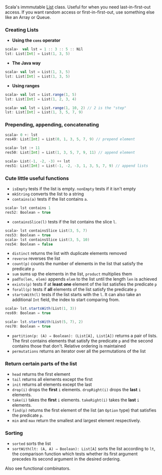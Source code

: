 Scala's immmutable [List](http://www.scala-lang.org/api/current/index.html#scala.collection.immutable.List) class. Useful for when you need last-in-first-out access. If you want random access or first-in-first-out, use something else like an Array or Queue.

### Creating Lists

* **Using the `cons` operator**
```scala
scala>  val lst = 1 :: 3 :: 5 :: Nil
lst: List[Int] = List(1, 3, 5)
```

* **The Java way**
```scala
scala> val lst = List(1, 3, 5)
lst: List[Int] = List(1, 3, 5)
```

* **Using ranges**
```scala
scala> val lst = List.range(1, 5)
lst: List[Int] = List(1, 2, 3, 4)

scala> val lst = List.range(1, 10, 2) // 2 is the "step"
lst: List[Int] = List(1, 3, 5, 7, 9)
```

### Prepending, appending, concatenating

```scala
scala> 0 +: lst
res49: List[Int] = List(0, 1, 3, 5, 7, 9) // prepend element

scala> lst :+ 11
res50: List[Int] = List(1, 3, 5, 7, 9, 11) // append element

scala> List(-1, -2, -3) ++ lst
res51: List[Int] = List(-1, -2, -3, 1, 3, 5, 7, 9) // append lists
```

### **Cute little useful functions**
* `isEmpty` tests if the list is empty. `nonEmpty` tests if it isn't empty
* `mkString` converts the list to a string
* `contains(a)` tests if the list contains `a`.
```scala
scala> lst contains 1
res52: Boolean = true
```
* `containsSlice(l)` tests if the list contains the slice `l`.
```scala
scala> lst containsSlice List(3, 5, 7)
res53: Boolean = true
scala> lst containsSlice List(3, 5, 10)
res54: Boolean = false
```
* `distinct` returns the list with duplicate elements removed
* `reverse` reverses the list
* `count(p)` counts the number of elements in the list that satisfy the predicate `p`
* `sum` sums up the elements in the list, `product` multiplies them
* `padTo(len, elem)` appends `elem` to the list until the length `len` is achieved
* `exists(p)` tests if at **least one** element of the list satisfies the predicate `p`
* `forall(p)` tests if **all** elements of the list satisfy the predicate `p`
* `startsWith(l)` tests if the list starts with the `l`. It can also take an additional `Int` field, the index to start comparing from.
```scala
scala> lst.startsWith(List(1, 3))
res69: Boolean = true

scala> lst.startsWith(List(5, 7), 2)
res70: Boolean = true
```
* `partition(p: (A) ⇒ Boolean): (List[A], List[A])` returns a pair of lists. The first contains elements that satisfy the predicate `p` and the second contains those that don't. Relative ordering is maintained
* `permutations` returns an iterator over all the permutations of the list

### **Return certain parts of the list**
* `head` returns the first element
* `tail` returns all elements except the first
* `init` returns all elements except the last
* `drop(i)` drops the **first** `i` elements. `dropRight(i)` drops the **last** `i` elements.
* `take(i)` takes the **first** `i` elements. `takeRight(i)` takes the **last** `i` elements.
* `find(p)` returns the first element of the list (an `Option` type) that satisfies the predicate `p`.
* `min` and `max` return the smallest and largest element respectively.

### Sorting
* `sorted` sorts the list
* `sortWith(lt: (A, A) ⇒ Boolean): List[A]` sorts the list according to `lt`, the comparison function which tests whether its first argument precedes its second argument in the desired ordering.

Also see functional combinators.

